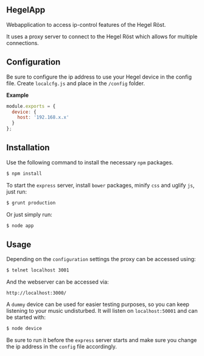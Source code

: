 ## HegelApp

Webapplication to access ip-control features of the Hegel Röst.

It uses a proxy server to connect to the Hegel Röst which allows for multiple connections.

## Configuration

Be sure to configure the ip address to use your Hegel device in the config file.
Create `localcfg.js` and place in the `/config` folder.

**Example**
```javascript
module.exports = {
  device: {
    host: '192.168.x.x'
  }
};
```

## Installation

Use the following command to install the necessary `npm` packages.
```bash
$ npm install
```

To start the `express` server, install `bower` packages, minify `css` and uglify `js`,  just run:
```bash
$ grunt production
```

Or just simply run:
```bash
$ node app
```

## Usage

Depending on the `configuration` settings the proxy can be accessed using:

```bash
$ telnet localhost 3001
```

And the webserver can be accessed via:
```text
http://localhost:3000/
```

A `dummy` device can be used for easier testing purposes, so you can keep listening to your music undisturbed. It will listen on `localhost:50001` and can be started with:
```bash
$ node device
```

Be sure to run it before the `express` server starts and make sure you change the ip address in the `config` file accordingly.
